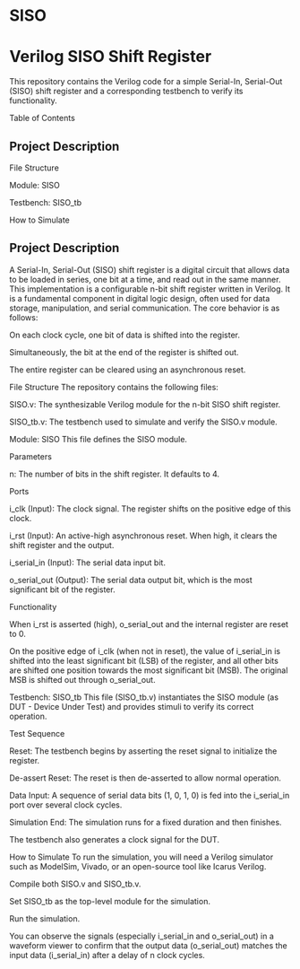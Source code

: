 # SISO
# Verilog SISO Shift Register
This repository contains the Verilog code for a simple Serial-In, Serial-Out (SISO) shift register and a corresponding testbench to verify its functionality.

Table of Contents
## Project Description

File Structure

Module: SISO

Testbench: SISO_tb

How to Simulate

## Project Description
A Serial-In, Serial-Out (SISO) shift register is a digital circuit that allows data to be loaded in series, one bit at a time, and read out in the same manner. This implementation is a configurable n-bit shift register written in Verilog. It is a fundamental component in digital logic design, often used for data storage, manipulation, and serial communication.
The core behavior is as follows:

On each clock cycle, one bit of data is shifted into the register.

Simultaneously, the bit at the end of the register is shifted out.

The entire register can be cleared using an asynchronous reset.

File Structure
The repository contains the following files:

SISO.v: The synthesizable Verilog module for the n-bit SISO shift register.

SISO_tb.v: The testbench used to simulate and verify the SISO.v module.

Module: SISO
This file defines the SISO module.

Parameters

n: The number of bits in the shift register. It defaults to 4.

Ports

i_clk (Input): The clock signal. The register shifts on the positive edge of this clock.

i_rst (Input): An active-high asynchronous reset. When high, it clears the shift register and the output.

i_serial_in (Input): The serial data input bit.

o_serial_out (Output): The serial data output bit, which is the most significant bit of the register.

Functionality

When i_rst is asserted (high), o_serial_out and the internal register are reset to 0.

On the positive edge of i_clk (when not in reset), the value of i_serial_in is shifted into the least significant bit (LSB) of the register, and all other bits are shifted one position towards the most significant bit (MSB). The original MSB is shifted out through o_serial_out.

Testbench: SISO_tb
This file (SISO_tb.v) instantiates the SISO module (as DUT - Device Under Test) and provides stimuli to verify its correct operation.

Test Sequence

Reset: The testbench begins by asserting the reset signal to initialize the register.

De-assert Reset: The reset is then de-asserted to allow normal operation.

Data Input: A sequence of serial data bits (1, 0, 1, 0) is fed into the i_serial_in port over several clock cycles.

Simulation End: The simulation runs for a fixed duration and then finishes.

The testbench also generates a clock signal for the DUT.

How to Simulate
To run the simulation, you will need a Verilog simulator such as ModelSim, Vivado, or an open-source tool like Icarus Verilog.

Compile both SISO.v and SISO_tb.v.

Set SISO_tb as the top-level module for the simulation.

Run the simulation.

You can observe the signals (especially i_serial_in and o_serial_out) in a waveform viewer to confirm that the output data (o_serial_out) matches the input data (i_serial_in) after a delay of n clock cycles.
